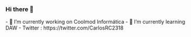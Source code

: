 ### Hi there 👋

<!--
**CarlosRC2318/CarlosRC2318** is a ✨ _special_ ✨ repository because its `README.md` (this file) appears on your GitHub profile. --!>

- 🔭 I’m currently working on Coolmod Informática
- 🌱 I’m currently learning DAW
- Twitter : https://twitter.com/CarlosRC2318
